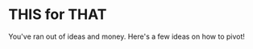 THIS for THAT
=============

You've ran out of ideas and money. Here's a few ideas on how to pivot!
